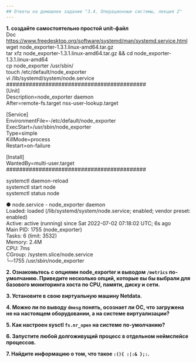 ```yaml
---
## Ответы на домашнее задание "3.4. Операционные системы, лекция 2" 
---
```

                    
<strong>1. создайте самостоятельно простой unit-файл</strong>      
Doc https://www.freedesktop.org/software/systemd/man/systemd.service.html   
wget node_exporter-1.3.1.linux-amd64.tar.gz  
tar xfz node_exporter-1.3.1.linux-amd64.tar.gz && cd node_exporter-1.3.1.linux-amd64    
cp node_exporter /usr/sbin/    
touch /etc/default/node_exporter    
vi /lib/systemd/system/node.service     
###########################################     
[Unit]  
Description=node_exporter daemon    
After=remote-fs.target nss-user-lookup.target   
    
[Service]   
EnvironmentFile=-/etc/default/node_exporter       
ExecStart=/usr/sbin/node_exporter   
Type=simple      
KillMode=process        
Restart=on-failure      
    
[Install]   
WantedBy=multi-user.target   
###########################################     
     
systemctl daemon-reload     
systemctl start node     
systemctl status node   
    
● node.service - node_exporter daemon       
     Loaded: loaded (/lib/systemd/system/node.service; enabled; vendor preset: enabled)        
     Active: active (running) since Sat 2022-07-02 07:18:02 UTC; 6s ago      
   Main PID: 1755 (node_exporter)          
      Tasks: 6 (limit: 3532)        
     Memory: 2.4M       
        CPU: 7ms        
     CGroup: /system.slice/node.service     
             └─1755 /usr/sbin/node_exporter      



<strong>2. Ознакомьтесь с опциями node_exporter и выводом `/metrics` по-умолчанию. Приведите несколько опций, которые вы бы выбрали для базового мониторинга хоста по CPU, памяти, диску и сети.</strong>       
    
<strong>3. Установите в свою виртуальную машину Netdata.</strong>       
    
<strong>4. Можно ли по выводу `dmesg` понять, осознает ли ОС, что загружена не на настоящем оборудовании, а на системе виртуализации?</strong>      
    
<strong>5. Как настроен sysctl `fs.nr_open` на системе по-умолчанию?</strong>   
    
<strong>6. Запустите любой долгоживущий процесс в отдельном неймспейсе процессов.</strong>      
    
<strong>7. Найдите информацию о том, что такое `:(){ :|:& };:`.</strong>             
